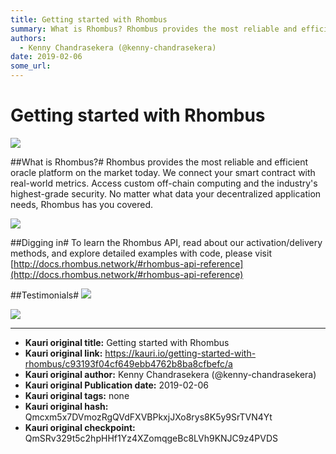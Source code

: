 ```yaml
---
title: Getting started with Rhombus
summary: What is Rhombus? Rhombus provides the most reliable and efficient oracle platform on the market today. We connect your smart contract with real-world metrics. Access custom off-chain computing and the industrys highest-grade security. No matter what data your decentralized application needs, Rhombus has you covered. Digging in To learn the Rhombus API, read about our activation/delivery methods, and explore detailed examples with code, please visit http-//docs.rhombus.network/-rhombus-api-refere
authors:
  - Kenny Chandrasekera (@kenny-chandrasekera)
date: 2019-02-06
some_url: 
---
```


# Getting started with Rhombus

![](https://ipfs.infura.io/ipfs/QmZQEzYKKZzitDZ3arb5Q2iD5f8RcgmzbL7xnrWpGGx2bi)


##What is Rhombus?#
Rhombus provides the most reliable and efficient oracle platform on the market today. We connect your smart contract with real-world metrics. Access custom off-chain computing and the industry's highest-grade security. No matter what data your decentralized application needs, Rhombus has you covered.

![](https://ipfs.infura.io/ipfs/QmduH1ACwpF6gu6BGyK48jNSJd2eW1FVLBLBHfTVN7Wi6G)

##Digging in#
To learn the Rhombus API, read about our activation/delivery methods, and explore detailed examples with code, please visit [http://docs.rhombus.network/#rhombus-api-reference](http://docs.rhombus.network/#rhombus-api-reference)


##Testimonials#
![](https://ipfs.infura.io/ipfs/QmcfaHWLE7oXzeckb7zQ8WdTJ1B6vLdrjy5u2KNrBFvNvR)

![](https://ipfs.infura.io/ipfs/QmQ1GHzPr1vwTr2t6xxNHw2ZbqQ2X8XbmuMmeaascz32oi)


---

- **Kauri original title:** Getting started with Rhombus
- **Kauri original link:** https://kauri.io/getting-started-with-rhombus/c93193f04cf649ebb4762b8ba8cfbefc/a
- **Kauri original author:** Kenny Chandrasekera (@kenny-chandrasekera)
- **Kauri original Publication date:** 2019-02-06
- **Kauri original tags:** none
- **Kauri original hash:** Qmcxm5x7DVmozRgQVdFXVBPkxjJXo8rys8K5y9SrTVN4Yt
- **Kauri original checkpoint:** QmSRv329t5c2hpHHf1Yz4XZomqgeBc8LVh9KNJC9z4PVDS



